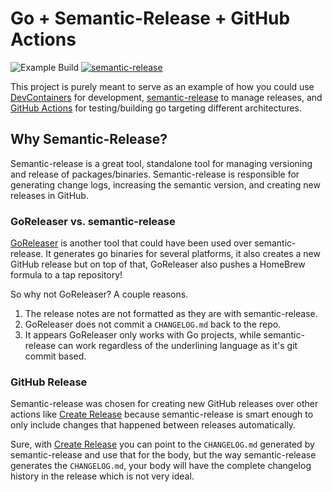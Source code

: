 # Go + Semantic-Release + GitHub Actions

![Example Build](https://github.com/JasonTheDeveloper/Go-Semantic-Release-GitHub-Actions/workflows/build/badge.svg?branch=master) [![semantic-release](https://img.shields.io/badge/%20%20%F0%9F%93%A6%F0%9F%9A%80-semantic--release-e10079.svg)](https://github.com/semantic-release/semantic-release)

This project is purely meant to serve as an example of how you could use [DevContainers](https://code.visualstudio.com/docs/remote/containers) for development, [semantic-release](https://github.com/semantic-release/semantic-release) to manage releases, and [GitHub Actions](https://github.com/features/actions) for testing/building go targeting different architectures.

## Why Semantic-Release?

Semantic-release is a great tool, standalone tool for managing versioning and release of packages/binaries. Semantic-release is responsible for generating change logs, increasing the semantic version, and creating new releases in GitHub.

### GoReleaser vs. semantic-release

[GoReleaser](https://github.com/goreleaser/goreleaser) is another tool that could have been used over semantic-release. It generates go binaries for several platforms, it also creates a new GitHub release but on top of that, GoReleaser also pushes a HomeBrew formula to a tap repository!

So why not GoReleaser? A couple reasons.

1. The release notes are not formatted as they are with semantic-release.
2. GoReleaser does not commit a `CHANGELOG.md` back to the repo.
3. It appears GoReleaser only works with Go projects, while semantic-release can work regardless of the underlining language as it's git commit based.

### GitHub Release

Semantic-release was chosen for creating new GitHub releases over other actions like [Create Release](https://github.com/marketplace/actions/create-release) because semantic-release is smart enough to only include changes that happened between releases automatically.

Sure, with [Create Release](https://github.com/marketplace/actions/create-release) you can point to the `CHANGELOG.md` generated by semantic-release and use that for the body, but the way semantic-release generates the `CHANGELOG.md`, your body will have the complete changelog history in the release which is not very ideal.
